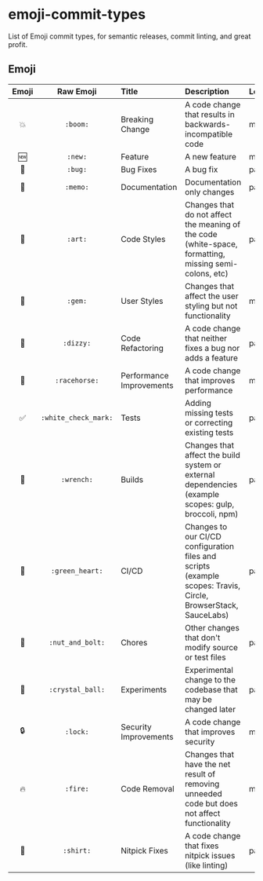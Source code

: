 # emoji-commit-types

List of Emoji commit types, for semantic releases, commit linting, and great profit.

## Emoji

| Emoji  | Raw Emoji | Title | Description | Level |
| :----: | :-------: | :---- | :---------- | :---- |
| :boom: | `:boom:` | Breaking Change | A code change that results in backwards-incompatible code | major |
| :new:  | `:new:`   | Feature | A new feature | minor |
| :bug:  | `:bug:`   | Bug Fixes | A bug fix | patch |
| :memo: | `:memo:`  | Documentation | Documentation only changes | patch |
| :art:  | `:art:`   | Code Styles | Changes that do not affect the meaning of the code (white-space, formatting, missing semi-colons, etc) | patch |
| :gem:  | `:gem:`   | User Styles | Changes that affect the user styling but not functionality | minor |
| :dizzy: | `:dizzy:` | Code Refactoring| A code change that neither fixes a bug nor adds a feature | patch |
| :racehorse: | `:racehorse:` | Performance Improvements | A code change that improves performance | minor |
| :white_check_mark: | `:white_check_mark:` | Tests | Adding missing tests or correcting existing tests | patch |
| :wrench: | `:wrench:` | Builds | Changes that affect the build system or external dependencies (example scopes: gulp, broccoli, npm) | patch |
| :green_heart: | `:green_heart:` | CI/CD | Changes to our CI/CD configuration files and scripts (example scopes: Travis, Circle, BrowserStack, SauceLabs) | patch |
| :nut_and_bolt: | `:nut_and_bolt:` | Chores | Other changes that don't modify source or test files | patch |
| :crystal_ball: | `:crystal_ball:` | Experiments | Experimental change to the codebase that may be changed later | patch |
| :lock: | `:lock:` | Security Improvements | A code change that improves security | minor |
| :fire: | `:fire:` | Code Removal | Changes that have the net result of removing unneeded code but does not affect functionality | minor |
| :shirt: | `:shirt:` | Nitpick Fixes | A code change that fixes nitpick issues (like linting) | patch |
